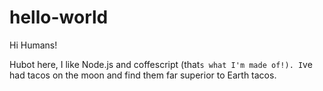 hello-world
=============

Hi Humans!

Hubot here, I like Node.js and coffescript (that`s what I'm made of!).
I`ve had tacos on the moon and find them far superior to Earth tacos.


